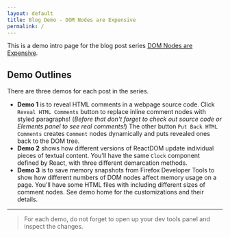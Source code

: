```yaml
---
layout: default
title: Blog Demo - DOM Nodes are Expensive
permalink: /
---
```


This is a demo intro page for the blog post series [DOM Nodes are Expensive](https://xkema.github.io/2020/dom-nodes-are-expensive "DOM Nodes are Expensive").

## Demo Outlines

There are three demos for each post in the series.

- **Demo 1** is to reveal HTML comments in a webpage source code. Click `Reveal HTML Comments` button to replace inline comment nodes with styled paragraphs! (*Before that don't forget to check out source code or Elements panel to see real comments!*) The other button `Put Back HTML Comments` creates `Comment` nodes dynamically and puts revealed ones back to the DOM tree.
- **Demo 2** shows how different versions of ReactDOM update individual pieces of textual content. You'll have the same `Clock` component defined by React, with three different demarcation methods.
- **Demo 3** is to save memory snapshots from Firefox Developer Tools to show how different numbers of DOM nodes affect memory usage on a page. You'll have some HTML files with including different sizes of comment nodes. See demo home for the customizations and their details.

------

> For each demo, do not forget to open up your dev tools panel and inspect the changes.